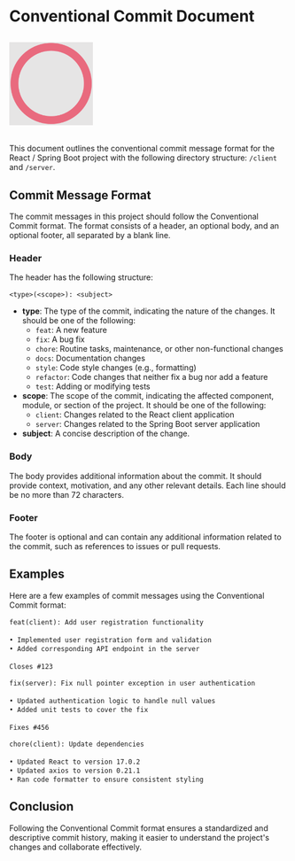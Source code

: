 # Conventional Commit Document

<div style="margin-top: 30px;margin-bottom: 30px;">
<img src="https://raw.githubusercontent.com/Canestin/assets/main/img/conventional_commit_messages.png" alt="Touristo Banner"  height="150">
</div>

This document outlines the conventional commit message format for the React / Spring Boot project with the following directory structure: `/client` and `/server`.

## Commit Message Format

The commit messages in this project should follow the Conventional Commit format. The format consists of a header, an optional body, and an optional footer, all separated by a blank line.

### Header

The header has the following structure:

```
<type>(<scope>): <subject>
```

- **type**: The type of the commit, indicating the nature of the changes. It should be one of the following:
  - `feat`: A new feature
  - `fix`: A bug fix
  - `chore`: Routine tasks, maintenance, or other non-functional changes
  - `docs`: Documentation changes
  - `style`: Code style changes (e.g., formatting)
  - `refactor`: Code changes that neither fix a bug nor add a feature
  - `test`: Adding or modifying tests
- **scope**: The scope of the commit, indicating the affected component, module, or section of the project. It should be one of the following:
  - `client`: Changes related to the React client application
  - `server`: Changes related to the Spring Boot server application
- **subject**: A concise description of the change.

### Body

The body provides additional information about the commit. It should provide context, motivation, and any other relevant details. Each line should be no more than 72 characters.

### Footer

The footer is optional and can contain any additional information related to the commit, such as references to issues or pull requests.

## Examples

Here are a few examples of commit messages using the Conventional Commit format:

```
feat(client): Add user registration functionality

• Implemented user registration form and validation
• Added corresponding API endpoint in the server

Closes #123
```

```
fix(server): Fix null pointer exception in user authentication

• Updated authentication logic to handle null values
• Added unit tests to cover the fix

Fixes #456
```

```
chore(client): Update dependencies

• Updated React to version 17.0.2
• Updated axios to version 0.21.1
• Ran code formatter to ensure consistent styling
```

## Conclusion

Following the Conventional Commit format ensures a standardized and descriptive commit history, making it easier to understand the project's changes and collaborate effectively.

